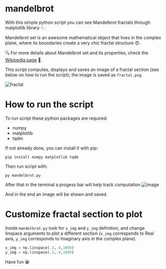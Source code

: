 # mandelbrot

With this simple python script you can see Mandelbrot fractals through matplotlib library ✨.

Mandelbrot set is an awesome mathematical object that lives in the complex plane, where its boundaries create a very chic fractal structure 😍.

🔍 For more details about Mandelbrot set and its properties, check the [Wikipedia page](https://www.wikiwand.com/en/articles/Mandelbrot_set) 👀.

This script computes, displays and saves an image of a fractal section (see below on how to run the script); the image is saved as `fractal.png`.

![fractal](https://github.com/user-attachments/assets/f3673c99-7951-43a2-9559-37c001b801c8)

# How to run the script

To run script these python packages are required:
- numpy
- matplotlib
- tqdm
  
If not already done, you can install it with pip:

```
pip install numpy matplotlib tqdm
```

Then run script with:
```
py mandelbrot.py
```
After that in the terminal a progess bar will help track computation
![image](https://github.com/user-attachments/assets/2359aba9-a3df-4903-8acf-3fdd36596daf)

And in the end an image will be shown and saved.

# Customize fractal section to plot
Inside `mandelbrot.py` look for `x_img` and `y_img` definition, and change linspace arguments to plot a different section (`x_img` corresponds to Real axis, `y_img` corresponds to Imaginary axis in the complex plane).

```py
x_img = np.linspace(.3,.4,1000)
y_img = np.linspace(.3,.4,1000)
```

Have fun 😁
